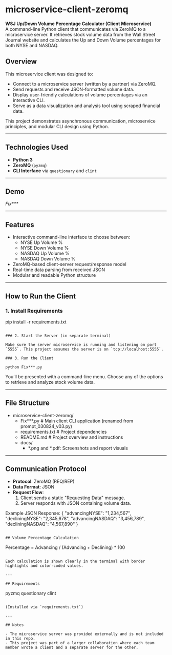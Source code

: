 # microservice-client-zeromq

**WSJ Up/Down Volume Percentage Calculator (Client Microservice)**  
A command-line Python client that communicates via ZeroMQ to a microservice server. It retrieves stock volume data from the Wall Street Journal website and calculates the Up and Down Volume percentages for both NYSE and NASDAQ.

## Overview

This microservice client was designed to:

- Connect to a microservice server (written by a partner) via ZeroMQ.
- Send requests and receive JSON-formatted volume data.
- Display user-friendly calculations of volume percentages via an interactive CLI.
- Serve as a data visualization and analysis tool using scraped financial data.

This project demonstrates asynchronous communication, microservice principles, and modular CLI design using Python.

---

## Technologies Used

- **Python 3**
- **ZeroMQ** (`pyzmq`)
- **CLI Interface** via `questionary` and `clint`

---

## Demo

_Fix***_

---

## Features

- Interactive command-line interface to choose between:
  - NYSE Up Volume %
  - NYSE Down Volume %
  - NASDAQ Up Volume %
  - NASDAQ Down Volume %
- ZeroMQ-based client-server request/response model
- Real-time data parsing from received JSON
- Modular and readable Python structure

---

## How to Run the Client

### 1. Install Requirements

pip install -r requirements.txt
```

### 2. Start the Server (in separate terminal)

Make sure the server microservice is running and listening on port `5555`. This project assumes the server is on `tcp://localhost:5555`.

### 3. Run the Client

python Fix***.py
```

You’ll be presented with a command-line menu. Choose any of the options to retrieve and analyze stock volume data.

---

## File Structure

- microservice-client-zeromq/
  - Fix***.py       # Main client CLI application (renamed from prompt_030824_v03.py)
  - requirements.txt           # Project dependencies
  - README.md                  # Project overview and instructions
  - docs/
    - *.png and *.pdf: Screenshots and report visuals

---

## Communication Protocol

- **Protocol**: ZeroMQ (REQ/REP)
- **Data Format**: JSON
- **Request Flow**:
  1. Client sends a static "Requesting Data" message.
  2. Server responds with JSON containing volume data.

Example JSON Response:
{
  "advancingNYSE": "1,234,567",
  "decliningNYSE": "2,345,678",
  "advancingNASDAQ": "3,456,789",
  "decliningNASDAQ": "4,567,890"
}
```

## Volume Percentage Calculation

```
Percentage = Advancing / (Advancing + Declining) * 100
```

Each calculation is shown clearly in the terminal with border highlights and color-coded values.

---

## Requirements

```
pyzmq
questionary
clint
```

(Installed via `requirements.txt`)

---

## Notes

- The microservice server was provided externally and is not included in this repo.
- This project was part of a larger collaboration where each team member wrote a client and a separate server for the other.
